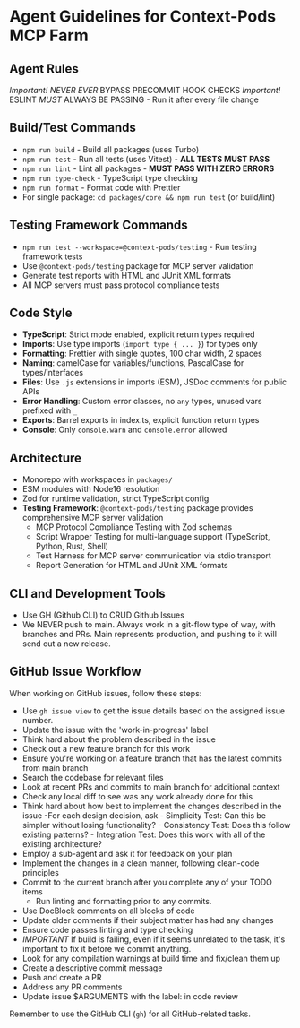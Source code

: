 # Agent Guidelines for Context-Pods MCP Farm

## Agent Rules

_Important!_ _NEVER EVER_ BYPASS PRECOMMIT HOOK CHECKS
_Important!_ ESLINT _MUST_ ALWAYS BE PASSING - Run it after every file change

## Build/Test Commands

- `npm run build` - Build all packages (uses Turbo)
- `npm run test` - Run all tests (uses Vitest) - **ALL TESTS MUST PASS**
- `npm run lint` - Lint all packages - **MUST PASS WITH ZERO ERRORS**
- `npm run type-check` - TypeScript type checking
- `npm run format` - Format code with Prettier
- For single package: `cd packages/core && npm run test` (or build/lint)

## Testing Framework Commands

- `npm run test --workspace=@context-pods/testing` - Run testing framework tests
- Use `@context-pods/testing` package for MCP server validation
- Generate test reports with HTML and JUnit XML formats
- All MCP servers must pass protocol compliance tests

## Code Style

- **TypeScript**: Strict mode enabled, explicit return types required
- **Imports**: Use type imports (`import type { ... }`) for types only
- **Formatting**: Prettier with single quotes, 100 char width, 2 spaces
- **Naming**: camelCase for variables/functions, PascalCase for types/interfaces
- **Files**: Use `.js` extensions in imports (ESM), JSDoc comments for public APIs
- **Error Handling**: Custom error classes, no `any` types, unused vars prefixed with `_`
- **Exports**: Barrel exports in index.ts, explicit function return types
- **Console**: Only `console.warn` and `console.error` allowed

## Architecture

- Monorepo with workspaces in `packages/`
- ESM modules with Node16 resolution
- Zod for runtime validation, strict TypeScript config
- **Testing Framework**: `@context-pods/testing` package provides comprehensive MCP server validation
  - MCP Protocol Compliance Testing with Zod schemas
  - Script Wrapper Testing for multi-language support (TypeScript, Python, Rust, Shell)
  - Test Harness for MCP server communication via stdio transport
  - Report Generation for HTML and JUnit XML formats

## CLI and Development Tools

- Use GH (Github CLI) to CRUD Github Issues
- We NEVER push to main. Always work in a git-flow type of way, with branches and PRs. Main represents production, and pushing to it will send out a new release.

## GitHub Issue Workflow

When working on GitHub issues, follow these steps:

- Use `gh issue view` to get the issue details based on the assigned issue number.
- Update the issue with the 'work-in-progress' label
- Think hard about the problem described in the issue
- Check out a new feature branch for this work
- Ensure you're working on a feature branch that has the latest commits from main branch
- Search the codebase for relevant files
- Look at recent PRs and commits to main branch for additional context
- Check any local diff to see was any work already done for this
- Think hard about how best to implement the changes described in the issue
  -For each design decision, ask - Simplicity Test: Can this be simpler without losing functionality? - Consistency Test: Does this follow existing patterns? - Integration Test: Does this work with all of the existing architecture?
- Employ a sub-agent and ask it for feedback on your plan
- Implement the changes in a clean manner, following clean-code principles
- Commit to the current branch after you complete any of your TODO items
  - Run linting and formatting prior to any commits.
- Use DocBlock comments on all blocks of code
- Update older comments if their subject matter has had any changes
- Ensure code passes linting and type checking
- _IMPORTANT_ If build is failing, even if it seems unrelated to the task, it's important to fix it before we commit anything.
- Look for any compilation warnings at build time and fix/clean them up
- Create a descriptive commit message
- Push and create a PR
- Address any PR comments
- Update issue $ARGUMENTS with the label: in code review

Remember to use the GitHub CLI (`gh`) for all GitHub-related tasks.
